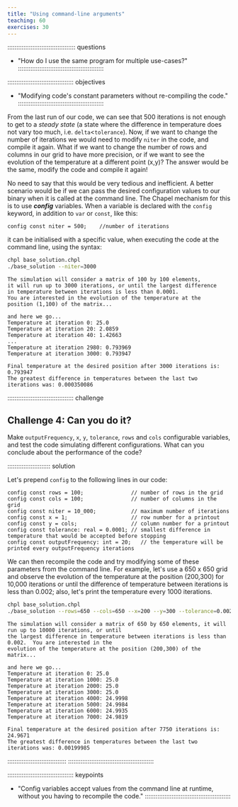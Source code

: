 ```yaml
---
title: "Using command-line arguments"
teaching: 60
exercises: 30
---
```


:::::::::::::::::::::::::::::::::::::: questions
- "How do I use the same program for multiple use-cases?"
::::::::::::::::::::::::::::::::::::::::::::::::

::::::::::::::::::::::::::::::::::::: objectives
- "Modifying code's constant parameters without re-compiling the code."
::::::::::::::::::::::::::::::::::::::::::::::::

From the last run of our code, we can see that 500 iterations is not enough to get to a _steady state_ (a
state where the difference in temperature does not vary too much, i.e. `delta`<`tolerance`). Now, if we want to
change the number of iterations we would need to modify `niter` in the code, and compile it again.  What if we
want to change the number of rows and columns in our grid to have more precision, or if we want to see the
evolution of the temperature at a different point (x,y)? The answer would be the same, modify the code and
compile it again!

No need to say that this would be very tedious and inefficient. A better scenario would be if we can pass the
desired configuration values to our binary when it is called at the command line. The Chapel mechanism for
this is to use **_config_** variables. When a variable is declared with the `config` keyword, in addition to
`var` or `const`, like this:

```chpl
config const niter = 500;    //number of iterations
```

it can be initialised with a specific value, when executing the code at the command line, using the syntax:

```bash
chpl base_solution.chpl
./base_solution --niter=3000
```

```output
The simulation will consider a matrix of 100 by 100 elements,
it will run up to 3000 iterations, or until the largest difference
in temperature between iterations is less than 0.0001.
You are interested in the evolution of the temperature at the 
position (1,100) of the matrix...

and here we go...
Temperature at iteration 0: 25.0
Temperature at iteration 20: 2.0859
Temperature at iteration 40: 1.42663
...
Temperature at iteration 2980: 0.793969
Temperature at iteration 3000: 0.793947

Final temperature at the desired position after 3000 iterations is: 0.793947
The greatest difference in temperatures between the last two iterations was: 0.000350086
```

::::::::::::::::::::::::::::::::::::: challenge

## Challenge 4: Can you do it?

Make `outputFrequency`, `x`, `y`, `tolerance`, `rows` and `cols` configurable variables, and test the code
simulating different
configurations. What can you conclude about the performance of the code?

:::::::::::::::::::::::: solution

Let's prepend `config` to the following lines in our code:

```chpl
config const rows = 100;               // number of rows in the grid
config const cols = 100;               // number of columns in the grid
config const niter = 10_000;           // maximum number of iterations
config const x = 1;                    // row number for a printout
config const y = cols;                 // column number for a printout
config const tolerance: real = 0.0001; // smallest difference in temperature that would be accepted before stopping
config const outputFrequency: int = 20;   // the temperature will be printed every outputFrequency iterations
```

We can then recompile the code and try modifying some of these parameters from the command line. For example,
let's use a 650 x 650 grid and observe the evolution of the temperature at the position (200,300) for 10,000
iterations or until the difference of temperature between iterations is less than 0.002; also, let's print the
temperature every 1000 iterations.

```bash
chpl base_solution.chpl
./base_solution --rows=650 --cols=650 --x=200 --y=300 --tolerance=0.002 --outputFrequency=1000
```

```output
The simulation will consider a matrix of 650 by 650 elements, it will run up to 10000 iterations, or until
the largest difference in temperature between iterations is less than 0.002.  You are interested in the
evolution of the temperature at the position (200,300) of the matrix...

and here we go...
Temperature at iteration 0: 25.0
Temperature at iteration 1000: 25.0
Temperature at iteration 2000: 25.0
Temperature at iteration 3000: 25.0
Temperature at iteration 4000: 24.9998
Temperature at iteration 5000: 24.9984
Temperature at iteration 6000: 24.9935
Temperature at iteration 7000: 24.9819

Final temperature at the desired position after 7750 iterations is: 24.9671
The greatest difference in temperatures between the last two iterations was: 0.00199985
```

:::::::::::::::::::::::::::::::::
::::::::::::::::::::::::::::::::::::::::::::::::

::::::::::::::::::::::::::::::::::::: keypoints
- "Config variables accept values from the command line at runtime, without you having to recompile the code."
::::::::::::::::::::::::::::::::::::::::::::::::
